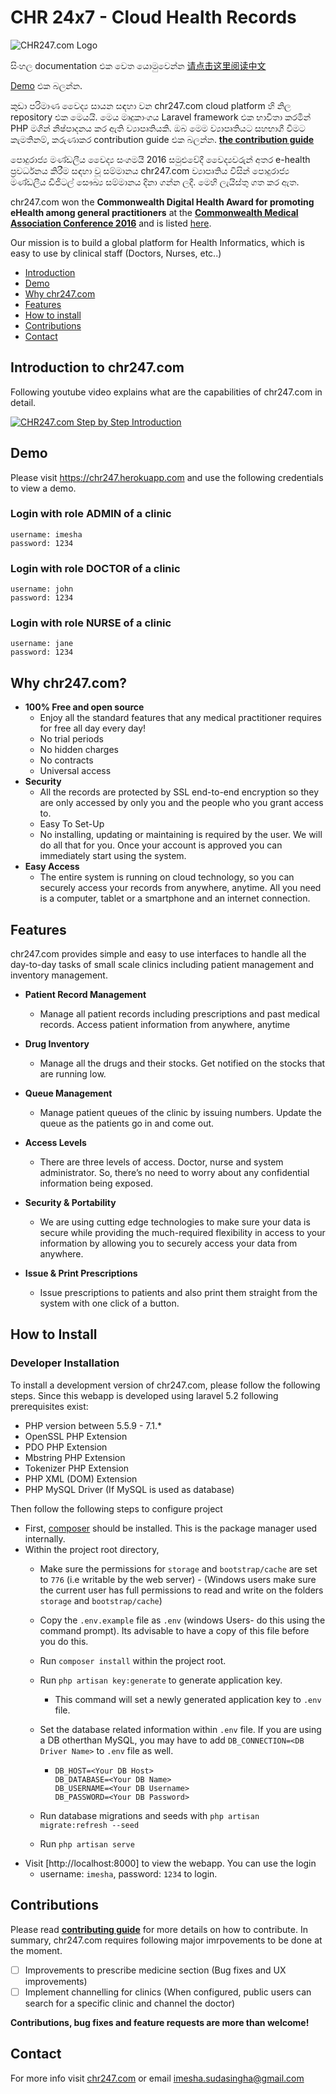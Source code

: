 # CHR 24x7 - Cloud Health Records

![CHR247.com Logo](https://raw.githubusercontent.com/IMS94/chr247.com/master/public/logo.png "CHR247.com Logo")

සිංහල documentation එක වෙත යොමුවෙන්න
[请点击这里阅读中文](https://github.com/IMS94/chr247.com/blob/master/README.zh-cn.md)

[Demo](#demo) එක බලන්න. 

කුඩා පරිමාණ වෛද්‍ය සායන සඳහා වන chr247.com cloud platform හි  නිල repository එක මෙයයි. මෙය මෘදුකාංගය Laravel framework එක භාවිතා කරමින් PHP මගින් නිෂ්පාදනය කර ඇති ව්‍යාපෘතියකි. ඔබ මෙම ව්‍යාපෘතියට සහභාගී වීමට කැමතිනම්, කරුණාකර contribution guide එක බලන්න. [**the contribution guide**](https://github.com/IMS94/chr247.com/blob/master/CONTRIBUTING.md) 


පොදුරාජ්‍ය මණ්ඩලීය වෛද්‍ය සංගමයී 2016 සමුළුවේදී වෛද්‍යවරුන් අතර e-health ප්‍රවර්ධනය කිරීම සඳහා වූ සම්මානය chr247.com ව්‍යාපෘතිය විසින් පොදුරාජ්‍ය මණ්ඩලීය ඩිජිටල් සෞඛ්‍ය සම්මානය දිනා ගන්න ලදී. මෙහි ලැයිස්තු ගත කර ඇත.





chr247.com won the **Commonwealth Digital Health Award for promoting eHealth among general practitioners** at the [**Commonwealth Medical Association Conference 2016**](https://www.facebook.com/commonwealthdoctors/) and is listed [here](https://scontent.fcmb3-1.fna.fbcdn.net/v/t31.0-8/s720x720/14615584_10154295604103612_6255794136538531020_o.jpg?oh=a50482633c25f6ce313b54312a4eaf57&oe=59956173).

Our mission is to build a global platform for Health Informatics, which is easy to use by clinical staff (Doctors, Nurses, etc..)

- [Introduction](#introduction-to-chr247com)
- [Demo](#demo)
- [Why chr247.com](#why-chr247com)
- [Features](#features)
- [How to install](#how-to-install)
- [Contributions](#contributions)
- [Contact](#contact)

## Introduction to chr247.com

Following youtube video explains what are the capabilities of chr247.com in detail.

[![CHR247.com Step by Step Introduction](http://img.youtube.com/vi/02_pjKzW0cY/0.jpg)](http://www.youtube.com/watch?v=02_pjKzW0cY "CHR247.com Step by Step Introduction")

## Demo
Please visit https://chr247.herokuapp.com and use the following credentials to view a demo.

### Login with role ADMIN of a clinic
```
username: imesha
password: 1234
```
### Login with role DOCTOR of a clinic
```
username: john
password: 1234
```
### Login with role NURSE of a clinic
```
username: jane
password: 1234
```
## Why chr247.com?

- **100% Free and open source**
  - Enjoy all the standard features that any medical practitioner requires for free all day every day!
  - No trial periods
  - No hidden charges
  - No contracts
  - Universal access 
- **Security**
  - All the records are protected by SSL end-to-end encryption so they are only accessed by only you and the people who you grant access to.
  - Easy To Set-Up
  - No installing, updating or maintaining is required by the user. We will do all that for you. Once your account is approved you can immediately start using the system.
- **Easy Access**
  - The entire system is running on cloud technology, so you can securely access your records from anywhere, anytime. All you need is a computer, tablet or a smartphone and an internet connection. 
  
## Features
  
  chr247.com provides simple and easy to use interfaces to handle all the day-to-day tasks of small scale clinics including patient management and inventory management.
  
- **Patient Record Management**
  - Manage all patient records including prescriptions and past medical records. Access patient information from anywhere, anytime

- **Drug Inventory**
  - Manage all the drugs and their stocks. Get notified on the stocks that are running low.

- **Queue Management**
  - Manage patient queues of the clinic by issuing numbers. Update the queue as the patients go in and come out.

- **Access Levels**
  - There are three levels of access. Doctor, nurse and system administrator. So, there’s no need to worry about any confidential information being exposed.

- **Security & Portability**
  - We are using cutting edge technologies to make sure your data is secure while providing the much-required flexibility in access to your information by allowing you to securely access your data from anywhere.

- **Issue & Print Prescriptions**
  - Issue prescriptions to patients and also print them straight from the system with one click of a button.
  
## How to Install
### Developer Installation

To install a development version of chr247.com, please follow the following steps. Since this
webapp is developed using laravel 5.2 following prerequisites exist:
- PHP version between 5.5.9 - 7.1.*
- OpenSSL PHP Extension
- PDO PHP Extension
- Mbstring PHP Extension
- Tokenizer PHP Extension
- PHP XML (DOM) Extension
- PHP MySQL Driver (If MySQL is used as database)

Then follow the following steps to configure project
- First, [composer](https://getcomposer.org/download/) should be installed. This is the package
manager used internally.
- Within the project root directory, 
    - Make sure the permissions for `storage` and `bootstrap/cache`
are set to `776` (i.e writable by the web server) - (Windows users make sure the current user has full permissions to read and write on the folders `storage` and `bootstrap/cache`)
    - Copy the `.env.example` file as `.env` (windows Users- do this using the command prompt). Its advisable to have a copy of this file before you do this.
    - Run `composer install` within the project root.
    - Run `php artisan key:generate` to generate application key.
        - This command will set a newly generated application key to `.env` file.
    - Set the database related information within `.env` file. If you are using a DB otherthan
    MySQL, you may have to add `DB_CONNECTION=<DB Driver Name>` to `.env` file as well.
        - ```
          DB_HOST=<Your DB Host>
          DB_DATABASE=<Your DB Name>
          DB_USERNAME=<Your DB Username>
          DB_PASSWORD=<Your DB Password>
          ```
    
    - Run database migrations and seeds with `php artisan migrate:refresh --seed`
    - Run `php artisan serve`
- Visit [http://localhost:8000] to view the webapp. You can use the login
    - username: `imesha`, password: `1234` to login.
  
## Contributions

Please read [**contributing guide**](https://github.com/chr24x7/chr247.com/blob/master/CONTRIBUTING.md) for more details on how to contribute. In summary, chr247.com requires following major imrpovements to be done at the moment.

- [ ] Improvements to prescribe medicine section (Bug fixes and UX improvements)
- [ ] Implement channelling for clinics (When configured, public users can search for a specific clinic and channel the doctor)

**Contributions, bug fixes and feature requests are more than welcome!**
  
## Contact
  For more info visit [chr247.com](https://chr247.herokuapp.com/) or email [imesha.sudasingha@gmail.com](mailto:imesha.sudasingha@gmail.com)
